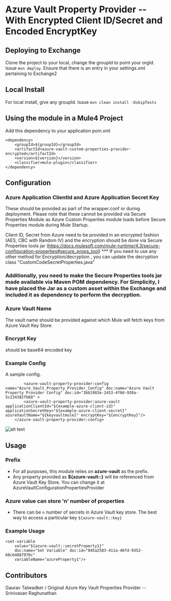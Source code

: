 # Azure Vault Property Provider -- With Encrypted Client ID/Secret and Encoded EncryptKey


## Deploying to Exchange
Clone the project to your local, change the groupId to point your orgId. Issue `mvn deploy`.
Ensure that there is an entry in your settings.xml pertaining to Exchange2

## Local Install
For local install, give any groupId. Issue `mvn clean install -DskipTests`

## Using the module in a Mule4 Project
Add this dependency to your application pom.xml

```
<dependency>
	<groupId>${groupId}</groupId>
	<artifactId>azure-vault-custom-properties-provider-encrypted</artifactId>
	<version>${version}</version>
	<classifier>mule-plugin</classifier>
</dependency>
```

## Configuration


### Azure Application ClientId and Azure Application Secret Key
These should be provided as part of the wrapper.conf or during deployment.
Please note that these cannot be provided via Secure Properties Module as Azure Custom Properties module loads before Secure Properties module during Mule Startup.

Client ID, Secret from Azure need to be provided in an encrypted fashion (AES, CBC with Random IV) and the encryption should be done via Secure Properties tools jar (https://docs.mulesoft.com/mule-runtime/4.3/secure-configuration-properties#secure_props_tool)
*** If you need to use any other method for Encryption/decryption , you can update the decryption class "CustomCodeSecretProperties.java" 

### Additionally, you need to make the Secure Properties tools jar made available via Maven POM dependency. For Simplicity, I have placed the Jar as a custom asset within the Exchange and included it as dependency to perform the decryption. 


### Azure Vault Name
The vault name should be provided against which Mule will fetch keys from
Azure Vault Key Store.

### Encrypt Key 
should be base64 encoded key

### Example Config
A sample config.
```
		<azure-vault-property-provider:config name="Azure_Vault_Property_Provider_Config" doc:name="Azure Vault Property Provider Config" doc:id="3bb1983e-2453-4f0d-930a-5c234382fb68" >
		<azure-vault-property-provider:azure-vault applicationClientId="${example-azure-client-id}" applicationSecretKey="${example-azure-client-secret}" azureVaultName="${keyvaultmule}" encryptKey="${encryptKey}"/>
	</azure-vault-property-provider:config>
```

![alt text](encrypted_AzureVaultConnector.png)

## Usage

### Prefix
- For all purposes, this module relies on **azure-vault** as the prefix.
- Any property provided as **${azure-vault::}** will be referenced from Azure Vault Key Store.
You can change it at AzureVaultConfigurationPropertiesProvider

### Azure value can store 'n' number of  properties
- There can be `n` number of secrets in Azure Vault key store. The best way to access a particular key
`${azure-vault::key}`

### Example Usage

```
<set-variable
    value="${azure-vault::secretProperty1}"
    doc:name="Set Variable" doc:id="045a2583-411a-46fd-9352-60c64887970c"
    variableName="azureProperty1"/>

```

## Contributors
 Gaurav Talwadker / Original Azure Key Vault Properties Provider -- Srinivasan Raghunathan